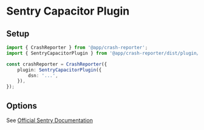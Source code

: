 # Sentry Capacitor Plugin

## Setup

```ts
import { CrashReporter } from '@app/crash-reporter';
import { SentryCapacitorPlugin } from '@app/crash-reporter/dist/plugin/sentryCapacitor';

const crashReporter = CrashReporter({
    plugin: SentryCapacitorPlugin({
        dsn: '...',  
    }),
});
```

## Options

See [Official Sentry Documentation](https://docs.sentry.io/platforms/javascript/guides/capacitor/configuration/)
